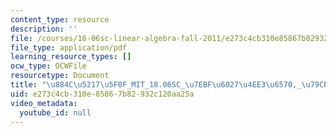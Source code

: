 ```yaml
---
content_type: resource
description: ''
file: /courses/18-06sc-linear-algebra-fall-2011/e273c4cb310e85867b82932c120aa25a_884c52175f0f_MIT_18.06SC_7ebf60274ee36570-_79cb_2011.pdf
file_type: application/pdf
learning_resource_types: []
ocw_type: OCWFile
resourcetype: Document
title: "\u884C\u5217\u5F0F_MIT_18.06SC_\u7EBF\u6027\u4EE3\u6570,_\u79CB_2011.pdf"
uid: e273c4cb-310e-8586-7b82-932c120aa25a
video_metadata:
  youtube_id: null
---
```

